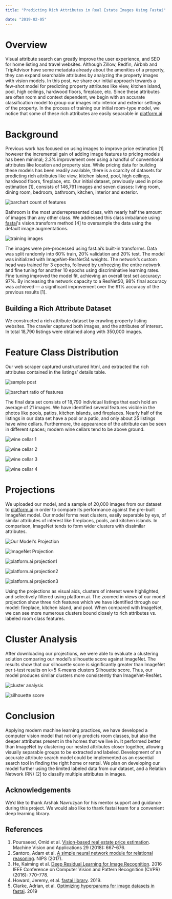 ```yaml
---
title: "Predicting Rich Attributes in Real Estate Images Using Fastai"

date: "2019-02-05"
---
```


# Overview
Visual attribute search can greatly improve the user experience, and SEO for home listing and travel websites. Although Zillow, Redfin, Airbnb and TripAdvisor have some metadata already about the amenities of a property, they can expand searchable attributes by analyzing the property images with vision models.
In this post, we share our initial approach towards a few-shot model for predicting property attributes like view, kitchen island, pool, high ceilings, hardwood floors, fireplace, etc. Since these attributes are often room and context dependent, we begin with an accurate classification model to group our images into interior and exterior settings of the property.
In the process of training our initial room-type model, we notice that some of these rich attributes are easily separable in [platform.ai](http://platform.ai/)

# Background
Previous work has focused on using images to improve price estimation [1] however the incremental gain of adding image features to pricing models has been minimal; 2.3% improvement over using a handful of conventional attributes like location and property size. While pricing data for building these models has been readily available, there is a scarcity of datasets for predicting rich attributes like view, kitchen island, pool, high ceilings, hardwood floors, fireplace, etc.
Our initial dataset, previously used in price estimation [1], consists of 146,791 images and seven classes: living room, dining room, bedroom, bathroom, kitchen, interior and exterior.

![barchart count of features](https://drive.google.com/uc?export=download&id=119Uv2pYBrqpQG5nYf2L77guBzadJdae6 "Fig 1. Class count of real estate images")

Bathroom is the most underrepresented class, with nearly half the amount of images than any other class. We addressed this class imbalance using [fastai](http://fast.ai/)'s vision.transform method [4] to oversample the data using the default image augmentations.

![training images](https://drive.google.com/uc?export=download&id=1wHF_jPqhdYWvf1xotJGRGeDj40z63eQW "Fig 2. Example image augmentation of the classes: bathroom, dining room, kitchen, living room, bedroom, interior, and exterior.")

The images were pre-processed using fast.ai’s built-in transforms. Data was split randomly into 60% train, 20% validation and 20% test.
The model was initialized with ImageNet-ResNet34 weights. The network’s custom head was trained for 3 epochs, followed by unfreezing the entire network and fine tuning for another 10 epochs using discriminative learning rates. Fine tuning improved the model fit, achieving an overall test set accuracy: 97%.
By increasing the network capacity to a ResNet50, 98% final accuracy was achieved — a significant improvement over the 91% accuracy of the previous results [1].

## Building a Rich Attribute Dataset
We constructed a rich attribute dataset by crawling property listing websites. The crawler captured both images, and the attributes of interest. In total 18,790 listings were obtained along with 350,000 images.

# Feature Class Distribution
Our web scraper captured unstructured html, and extracted the rich attributes contained in the listings’ details table.

![sample post](https://drive.google.com/uc?export=download&id=1okD6rggR9Ty5gnfhiBWRQEcE5K8n7whg "Fig 3. Example scraped listing text metadata")

![barchart ratio of features](https://drive.google.com/uc?export=download&id=1E_lE4Kn1k6WYSzroR9pgmh4FNlxMejIa "Figure 4. Feature class distribution from crawled data")

The final data set consists of 18,790 individual listings that each hold an average of 21 images. We have identified several features visible in the photos like pools, patios, kitchen islands, and fireplaces. Nearly half of the listings in our data set have a pool or a patio, and only about 25 listings have wine cellars. Furthermore, the appearance of the attribute can be seen in different spaces; modern wine cellars tend to be above ground.


![wine cellar 1](https://drive.google.com/uc?export=download&id=1aSv00WtD0YRDbm7aAu3PjaraMSoigfDP "Fig 5a. Example feature from listings dataset: wine cellar")

![wine cellar 2](https://drive.google.com/uc?export=download&id=1_ci-u8zshSZWUVLaWoUCWF-tlZS8h17I "Fig 5b. Example feature from listings dataset: wine cellar")

![wine cellar 3](https://drive.google.com/uc?export=download&id=1tdrv1bXnp1fU8WKMe--ldlEJyBNhfvXk "Fig 5c. Example feature from listings dataset: wine cellar")

![wine cellar 4](https://drive.google.com/uc?export=download&id=1ySQ79Xa2Pssx9J2DgujV-m-u0OnQjhgn "Fig 5d. Example feature from listings dataset: wine cellar")

# Projections
We uploaded our model, and a sample of 20,000 images from our dataset to [platform.ai](http://platform.ai/) in order to compare its performance against the pre-built ImageNet model. Our model forms neat clusters, easily separable by eye, of similar attributes of interest like fireplaces, pools, and kitchen islands. In comparison, ImageNet tends to form wider clusters with dissimilar attributes.

![Our Model's Projection](https://drive.google.com/uc?export=download&id=1kU-9CCg0i_Y8dLiJnXJqLVUkPhxUBM5h "Fig 6. Pictured: Our Model’s Projection")

![ImageNet Projection](https://drive.google.com/uc?export=download&id=1AhPOn27gEIjr7bHNaPQ_7jeXPaXhD89s "Fig 7. Pictured: ImageNet Projection")

![platform.ai projection1](https://drive.google.com/uc?export=download&id=1tfzDzwhrAqmuYedCCqF1bi7Gzjk3fMLL "Fig 8. Zoomed in projections show a fireplace cluster.")

![platform.ai projection2](https://drive.google.com/uc?export=download&id=162gYC0VVdKBgolRwePGXxvThn5z2BdvB "Fig 9. Zoomed in projections show a kitchen islands cluster.")

![platform.ai projection3](https://drive.google.com/uc?export=download&id=1UJv7bVvfTck_Wl4xXZh4-EjuC6_NnV4n "Fig 10. Zoomed in Projections, and selected images from our model show an outdoor swimming pool cluster.")

Using the projections as visual aids, clusters of interest were highlighted, and selectively filtered using platform.ai. The zoomed in views of our model projection show three rich features which we have identified through our model: fireplace, kitchen island, and pool. When compared with ImageNet, we can see more numerous clusters bound closely to rich attributes vs. labeled room class features.

# Cluster Analysis
After downloading our projections, we were able to evaluate a clustering solution comparing our model’s silhouette score against ImageNet. The results show that our silhouette score is significantly greater than ImageNet per t-test results on k=5 K-means clusters Silhouette score. Thus, our model produces similar clusters more consistently than ImageNet-ResNet.

![cluster analysis](https://drive.google.com/uc?export=download&id=1WyPlGjC8uPWbq2S4aNKjpjtpJw8nRzbG "Fig 9. Similarity “Silhouette” scores for k=5 K-Means clusters.")

![silhouette score](https://drive.google.com/uc?export=download&id=1RHcdWyxi3Ugb3ccVSh8J4VB5YuzwbHjQ "Table I. Silhouette Score summary statistics")

# Conclusion
Applying modern machine learning practices, we have developed a computer vision model that not only predicts room classes, but also the deeper attributes present in the homes that we live in. It performed better than ImageNet by clustering our nested attributes closer together, allowing visually separable groups to be extracted and labeled. Development of an accurate attribute search model could be implemented as an essential search tool in finding the right home or rental.
We plan on developing our model further using the limited labeled data from our dataset, and a Relation Network (RN) [2] to classify multiple attributes in images.

## Acknowledgements
We’d like to thank Arshak Navruzyan for his mentor support and guidance during this project. We would also like to thank fastai team for a convenient deep learning library.

## References

1. Poursaeed, Omid et al. [Vision-based real estate price estimation](https://omidpoursaeed.github.io/publication/vision-based-real-estate-price-estimation/). Machine Vision and Applications 29 (2018): 667–676.
2. Santoro, Adam et al. [A simple neural network module for relational reasoning](https://arxiv.org/abs/1706.01427). NIPS (2017).
3. He, Kaiming et al. [Deep Residual Learning for Image Recognition](https://arxiv.org/abs/1512.03385). 2016 IEEE Conference on Computer Vision and Pattern Recognition (CVPR) (2016): 770–778.
4. Howard, Jeremy, et al. [fastai library](https://docs.fast.ai/). 2019.
5. Clarke, Adrian, et al. [Optimizing hyperparams for image datasets in fastai](https://platform.ai/blog/page/1/optimizing-hyperparams-for-image-datasets-in-fastai/). 2019